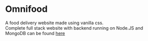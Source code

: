 # Omnifood
A food delivery website made using vanilla css.
<br> 
Complete full stack website with backend running on Node.JS and MongoDB can be found <a href="https://github.com/aroraharsh010/Omnifood-Full-Stack">here</a>

